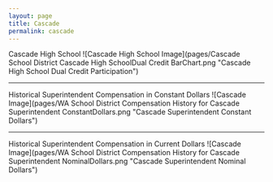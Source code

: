```yaml
---
layout: page
title: Cascade
permalink: cascade
---
```



Cascade High School
![Cascade High School Image](pages/Cascade School District Cascade High SchoolDual Credit BarChart.png "Cascade High School Dual Credit Participation")

___

Historical Superintendent Compensation in Constant Dollars
![Cascade Image](pages/WA School District Compensation History for Cascade Superintendent ConstantDollars.png "Cascade Superintendent Constant Dollars")

___

Historical Superintendent Compensation in Current Dollars
![Cascade Image](pages/WA School District Compensation History for Cascade Superintendent NominalDollars.png "Cascade Superintendent Nominal Dollars")